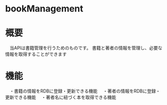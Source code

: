 # bookManagement
# 概要
　当APIは書籍管理を行うためのものです。
  書籍と著者の情報を管理し、必要な情報を取得することができます

# 機能
　・書籍の情報をRDBに登録・更新できる機能
　・著者の情報をRDBに登録・更新できる機能
　・著者名に紐づく本を取得できる機能
